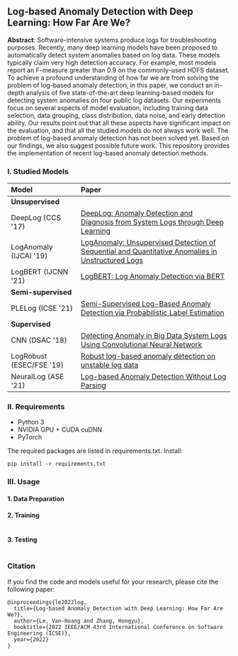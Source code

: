 ## Log-based Anomaly Detection with Deep Learning: How Far Are We?

**Abstract**: Software-intensive systems produce logs for troubleshooting purposes. Recently, many deep learning models
have been proposed to automatically detect system anomalies based on log data. These models typically claim very high
detection accuracy. For example, most models report an F-measure greater than 0.9 on the commonly-used HDFS dataset. To
achieve a profound understanding of how far we are from solving the problem of log-based anomaly detection, in this
paper, we conduct an in-depth analysis of five state-of-the-art deep learning-based models for detecting system
anomalies on four public log datasets. Our experiments focus on several aspects of model evaluation, including training
data selection, data grouping, class distribution, data noise, and early detection ability. Our results point out that
all these aspects have significant impact on the evaluation, and that all the studied models do not always work well.
The problem of log-based anomaly detection has not been solved yet. Based on our findings, we also suggest possible
future work.
This repository provides the implementation of recent log-based anomaly detection methods.

### I. Studied Models

| Model                    | Paper                                                                                                                                          |
|:-------------------------|:-----------------------------------------------------------------------------------------------------------------------------------------------|
| **Unsupervised**         |                                                                                                                                                |
| DeepLog (CCS '17)        | [DeepLog: Anomaly Detection and Diagnosis from System Logs through Deep Learning](https://dl.acm.org/doi/abs/10.1145/3133956.3134015)          |
| LogAnomaly (IJCAI '19)   | [LogAnomaly: Unsupervised Detection of Sequential and Quantitative Anomalies in Unstructured Logs](https://www.ijcai.org/proceedings/2019/658) |
| LogBERT (IJCNN '21)      | [LogBERT: Log Anomaly Detection via BERT](https://ieeexplore.ieee.org/abstract/document/9534113)                                               |
| **Semi-supervised**      |                                                                                                                                                |
| PLELog (ICSE '21)        | [Semi-Supervised Log-Based Anomaly Detection via Probabilistic Label Estimation](https://ieeexplore.ieee.org/document/9401970/)                |
| **Supervised**           |                                                                                                                                                |
| CNN (DSAC '18)           | [Detecting Anomaly in Big Data System Logs Using Convolutional Neural Network](https://ieeexplore.ieee.org/document/8511880)                   |
| LogRobust (ESEC/FSE '19) | [Robust log-based anomaly detection on unstable log data](https://dl.acm.org/doi/10.1145/3338906.3338931)                                      |
| NeuralLog (ASE '21)      | [Log-based Anomaly Detection Without Log Parsing](https://ieeexplore.ieee.org/document/9678773)                                                |

### II. Requirements

- Python 3
- NVIDIA GPU + CUDA cuDNN
- PyTorch

The required packages are listed in requirements.txt. Install:

```
pip install -r requirements.txt
```

### III. Usage

#### 1. Data Preparation

#### 2. Training

```
```

#### 3. Testing

```
```

### Citation

If you find the code and models useful for your research, please cite the following paper:

```
@inproceedings{le2022log,
  title={Log-based Anomaly Detection with Deep Learning: How Far Are We?},
  author={Le, Van-Hoang and Zhang, Hongyu},
  booktitle={2022 IEEE/ACM 43rd International Conference on Software Engineering (ICSE)},
  year={2022}
}
```
